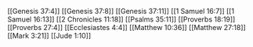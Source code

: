 [[Genesis 37:4]]
[[Genesis 37:8]]
[[Genesis 37:11]]
[[1 Samuel 16:7]]
[[1 Samuel 16:13]]
[[2 Chronicles 11:18]]
[[Psalms 35:11]]
[[Proverbs 18:19]]
[[Proverbs 27:4]]
[[Ecclesiastes 4:4]]
[[Matthew 10:36]]
[[Matthew 27:18]]
[[Mark 3:21]]
[[Jude 1:10]]

